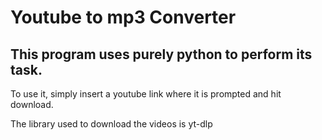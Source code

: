 # Youtube to mp3 Converter
## This program uses purely python to perform its task.

To use it, simply insert a youtube link where it is prompted and hit download.

The library used to download the videos is yt-dlp